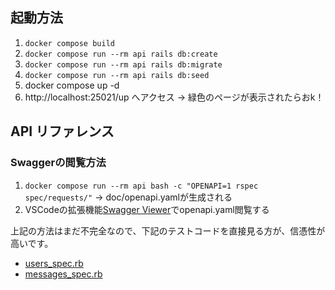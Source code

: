 ## 起動方法
1. `docker compose build`
2. `docker compose run --rm api rails db:create`
3. `docker compose run --rm api rails db:migrate`
4. `docker compose run --rm api rails db:seed`
5. docker compose up -d
6. http://localhost:25021/up へアクセス -> 緑色のページが表示されたらおk！

## API リファレンス
### Swaggerの閲覧方法
1. `docker compose run --rm api bash -c "OPENAPI=1 rspec spec/requests/"` -> doc/openapi.yamlが生成される
2. VSCodeの拡張機能[Swagger Viewer](https://marketplace.visualstudio.com/items?itemName=Arjun.swagger-viewer)でopenapi.yaml閲覧する

上記の方法はまだ不完全なので、下記のテストコードを直接見る方が、信憑性が高いです。
- [users_spec.rb](https://github.com/BokunoLab-p2hacks/chat-api/blob/main/spec/requests/users_spec.rb)
- [messages_spec.rb](https://github.com/BokunoLab-p2hacks/chat-api/blob/main/spec/requests/messages_spec.rb)
